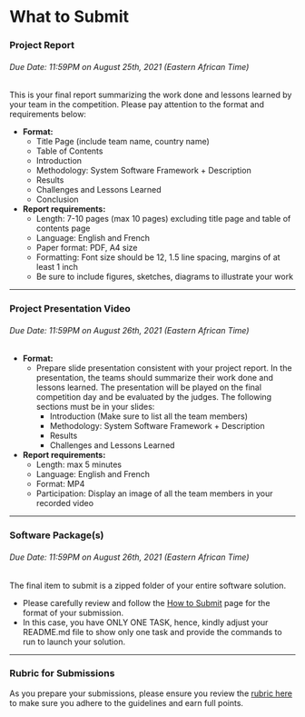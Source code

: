 # What to Submit


<!-- Every team is required to submit the following items by **end of day on August 25th, 2021 (Anywhere on earth)**:
- Project Report
- Project Presentation Video -->

### Project Report
###### Due Date: 11:59PM on August 25th, 2021 (Eastern African Time)

This is your final report summarizing the work done and lessons learned by your team in the competition. Please pay attention to the format and requirements below:

- **Format:**
    - Title Page (include team name, country name)
    - Table of Contents
    - Introduction
    - Methodology: System Software Framework + Description
    - Results
    - Challenges and Lessons Learned
    - Conclusion
- **Report requirements:**
    - Length: 7-10 pages (max 10 pages) excluding title page and table of contents page
    - Language: English and French
    - Paper format: PDF, A4 size
    - Formatting: Font size should be 12, 1.5 line spacing, margins of at least 1 inch
    - Be sure to include figures, sketches, diagrams to illustrate your work

*** 

### Project Presentation Video
###### Due Date: 11:59PM on August 26th, 2021 (Eastern African Time)

- **Format:**
    - Prepare slide presentation consistent with your project report. In the presentation, the teams should summarize their work done and lessons learned. The presentation will be played on the final competition day and be evaluated by the judges.
    The following sections must be in your slides:
        - Introduction (Make sure to list all the team members)
        - Methodology: System Software Framework + Description
        - Results
        - Challenges and Lessons Learned
- **Report requirements:**
    - Length: max 5 minutes
    - Language: English and French
    - Format: MP4
    - Participation: Display an image of all the team members in your recorded video

***

### Software Package(s)
###### Due Date: 11:59PM on August 26th, 2021 (Eastern African Time)

The final item to submit is a zipped folder of your entire software solution. 

- Please carefully review and follow the [How to Submit](../phase1-instructions/how-to-submit.md) page for the format of your submission. 
- In this case, you have ONLY ONE TASK, hence, kindly adjust your README.md file to show only one task and provide the commands to run to launch your solution.

***


### Rubric for Submissions

As you prepare your submissions, please ensure you review the [rubric here](https://docs.google.com/document/d/1WsPKbdURG5q_aXPjr_nJi1hkg1AKfAI3hYJMhd56yss/edit?usp=sharing) to make sure you adhere to the guidelines and earn full points.